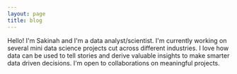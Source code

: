 ```yaml
---
layout: page
title: blog
---
```

Hello! I'm Sakinah and I'm a data analyst/scientist. I'm currently working on several mini data science projects cut across different industries. 
I love how data can be used to tell stories and derive valuable insights to make smarter data driven decisions.
I'm open to collaborations on meaningful projects. 
